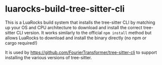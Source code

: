 # luarocks-build-tree-sitter-cli
This is a LuaRocks build system that installs the tree-sitter CLI by matching up your OS and CPU architecture to download and install the correct tree-sitter CLI version. It works similarly to the official `npm install` method but allows LuaRocks to download and install the binary directly (no npm or cargo required!)

It is used by https://github.com/FourierTransformer/tree-sitter-cli to support installing the various versions of tree-sitter.
